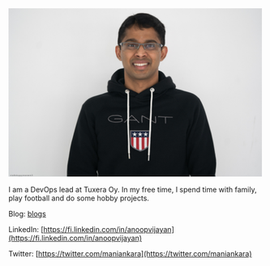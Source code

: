 <img src="anoop1.jpg" alt="drawing" width="500"/>

I am a DevOps lead at Tuxera Oy. In my free time, I spend time with family, play football and do some hobby projects.


Blog: [blogs](./blogs/index.md)

LinkedIn: [https://fi.linkedin.com/in/anoopvijayan](https://fi.linkedin.com/in/anoopvijayan)

Twitter: [https://twitter.com/maniankara](https://twitter.com/maniankara)

